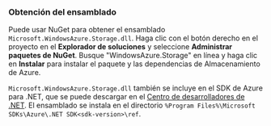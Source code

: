 ### Obtención del ensamblado

Puede usar NuGet para obtener el ensamblado `Microsoft.WindowsAzure.Storage.dll`. Haga clic con el botón derecho en el proyecto en el **Explorador de soluciones** y seleccione **Administrar paquetes de NuGet**. Busque "WindowsAzure.Storage" en línea y haga clic en **Instalar** para instalar el paquete y las dependencias de Almacenamiento de Azure.

`Microsoft.WindowsAzure.Storage.dll` también se incluye en el SDK de Azure para .NET, que se puede descargar en el <a href="http://azure.microsoft.com/develop/net/#">Centro de desarrolladores de .NET</a>. El ensamblado se instala en el directorio `%Program Files%\Microsoft SDKs\Azure\.NET SDK<sdk-version>\ref`.

<!---HONumber=Oct15_HO3-->